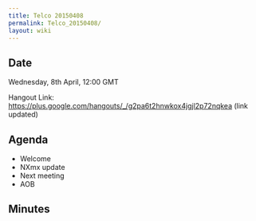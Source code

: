```yaml
---
title: Telco 20150408
permalink: Telco_20150408/
layout: wiki
---
```


Date
----

Wednesday, 8th April, 12:00 GMT

Hangout Link:
<https://plus.google.com/hangouts/_/g2pa6t2hnwkox4jgjl2p72nqkea> (link
updated)

Agenda
------

-   Welcome
-   NXmx update
-   Next meeting
-   AOB

Minutes
-------
